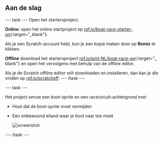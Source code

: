 ## Aan de slag

--- task --- Open het startersproject.

**Online**: open het online startproject op [rpf.io/boat-race-starter-on](https://rpf.io/boat-race-starter-on){:target="_blank"}.

Als je een Scratch-account hebt, kun je een kopie maken door op **Remix** te klikken.

**Offline** download het startersproject [rpf.io/p/nl-NL/boat-race-go](https://rpf.io/p/nl-NL/boat-race-go){:target="_ blank"} en open het vervolgens met behulp van de offline editor.

Als je de Scratch offline editor wilt downloaden en installeren, dan kan je die vinden op [rpf.io/scratchoff](https://rpf.io/scratchoff). --- /task ---

--- task ---

Het project omvat een boot-sprite en een racecircuit-achtergrond met:

- Hout dat de boot-sprite moet vermijden
- Een onbewoond eiland waar je boot naar toe moet
    
    ![screenshot](images/boat-starter.png)

--- /task ---
